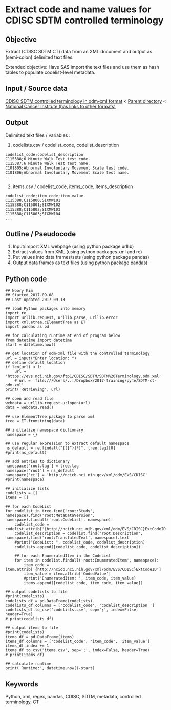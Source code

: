 # Extract code and name values for CDISC SDTM controlled terminology

## Objective

Extract (CDISC SDTM CT) data from an XML document and output as (semi-colon) delimited text files.

Extended objective: Have SAS import the text files and use them as hash tables to populate codelist-level metadata.


## Input / Source data

[CDISC SDTM controlled terminology in odm-xml format](https://evs.nci.nih.gov/ftp1/CDISC/SDTM/SDTM%20Terminology.odm.xml) < [Parent directory](https://evs.nci.nih.gov/ftp1/CDISC/SDTM/) < [National Cancer Institute (has links to other formats)](https://www.cancer.gov/research/resources/terminology/cdisc)


## Output 

Delimited text files / variables : 

1. codelists.csv /  codelist_code, codelist_description
```
codelist_code;codelist_description 
C115388;6 Minute Walk Test test code.
C115387;6 Minute Walk Test test name.
C101805;Abnormal Involuntary Movement Scale test code.
C101806;Abnormal Involuntary Movement Scale test name.
...
```

2. items.csv / codelist_code, items_code, items_description
```
codelist_code;item_code;item_value
C115388;C115800;SIXMW101
C115388;C115801;SIXMW102
C115388;C115802;SIXMW103
C115388;C115803;SIXMW104
...
```

## Outline / Pseudocode

1. Input/import XML webpage (using python package urllib)
2. Extract values from XML (using python packages xml and re)
3. Put values into data frames/sets (using python package pandas)
4. Output data frames as text files (using python package pandas)


## Python code

```
## Noory Kim
## Started 2017-09-08
## Last updated 2017-09-13

## load Python packages into memory
import re
import urllib.request, urllib.parse, urllib.error
import xml.etree.cElementTree as ET
import pandas as pd

## for calculating runtime at end of program below
from datetime import datetime
start = datetime.now()

## get location of odm-xml file with the controlled terminology
url = input("Enter location: ")
## define default location
if len(url) < 1:
	url = 'https://evs.nci.nih.gov/ftp1/CDISC/SDTM/SDTM%20Terminology.odm.xml'	
	# url = 'file:///Users/.../Dropbox/2017-training/py4e/SDTM-ct-odm.xml'
print('Retrieving', url)

## open and read file
webdata = urllib.request.urlopen(url)
data = webdata.read()

## use ElementTree package to parse xml
tree = ET.fromstring(data)

## initialize namespace dictionary
namespace = {}

## use regular expression to extract default namespace
ns_default = re.findall("{([^}]*)", tree.tag)[0]
#print(ns_default)

## add entries to dictionary
namespace['root.tag'] = tree.tag
namespace['root'] = ns_default
namespace['ct'] = 'http://ncicb.nci.nih.gov/xml/odm/EVS/CDISC'
#print(namespace)

## initialize lists
codelists = []
items = []

## for each CodeList
for codelist in tree.find('root:Study', namespace).find('root:MetaDataVersion', namespace).findall('root:CodeList', namespace):
	codelist_code = codelist.attrib['{http://ncicb.nci.nih.gov/xml/odm/EVS/CDISC}ExtCodeID']
	codelist_description = codelist.find('root:Description', namespace).find('root:TranslatedText', namespace).text
	#print("CodeList: ", codelist_code, codelist_description)
	codelists.append([codelist_code, codelist_description])

	## for each EnumeratedItem in the CodeList
	for item in codelist.findall('root:EnumeratedItem', namespace):
		item_code = item.attrib['{http://ncicb.nci.nih.gov/xml/odm/EVS/CDISC}ExtCodeID']
		item_value = item.attrib['CodedValue']
		#print('EnumeratedItem: ', item_code, item_value)
		items.append([codelist_code, item_code, item_value])

## output codelists to file
#print(codelists)
codelists_df = pd.DataFrame(codelists)
codelists_df.columns = ['codelist_code', 'codelist_description ']
codelists_df.to_csv('codelists.csv', sep=';', index=False, header=True)
# print(codelists_df)

## output items to file
#print(codelists)
items_df = pd.DataFrame(items)
items_df.columns = ['codelist_code', 'item_code', 'item_value']
items_df.index += 1
items_df.to_csv('items.csv', sep=';', index=False, header=True)
# print(items_df)

## calculate runtime
print('Runtime:', datetime.now()-start)
```

## Keywords

Python, xml, regex, pandas,
CDISC, SDTM, metadata, controlled terminology, CT

